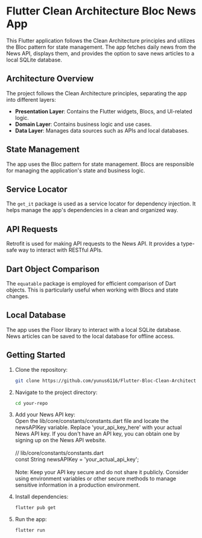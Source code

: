 # Flutter Clean Architecture Bloc News App

This Flutter application follows the Clean Architecture principles and utilizes the Bloc pattern for state management. The app fetches daily news from the News API, displays them, and provides the option to save news articles to a local SQLite database.

## Architecture Overview

The project follows the Clean Architecture principles, separating the app into different layers:

- **Presentation Layer**: Contains the Flutter widgets, Blocs, and UI-related logic.
- **Domain Layer**: Contains business logic and use cases.
- **Data Layer**: Manages data sources such as APIs and local databases.

## State Management

The app uses the Bloc pattern for state management. Blocs are responsible for managing the application's state and business logic.

## Service Locator

The `get_it` package is used as a service locator for dependency injection. It helps manage the app's dependencies in a clean and organized way.

## API Requests

Retrofit is used for making API requests to the News API. It provides a type-safe way to interact with RESTful APIs.

## Dart Object Comparison

The `equatable` package is employed for efficient comparison of Dart objects. This is particularly useful when working with Blocs and state changes.

## Local Database

The app uses the Floor library to interact with a local SQLite database. News articles can be saved to the local database for offline access.

## Getting Started

1. Clone the repository:

   ```bash
   git clone https://github.com/yunus6116/Flutter-Bloc-Clean-Architecture.git

2. Navigate to the project directory:
    ```bash
    cd your-repo
3. Add your News API key:
   <br>
   Open the lib/core/constants/constants.dart file and locate the newsAPIKey variable. Replace 'your_api_key_here' with your actual News API key. If you don't have an API key, you can obtain one by signing up on the News API website.
   <br>
   <br>
   // lib/core/constants/constants.dart
   <br>
   const String newsAPIKey = 'your_actual_api_key';
   <br>
   <br>
   Note: Keep your API key secure and do not share it publicly. Consider using environment variables or other secure methods to manage sensitive information in a production environment.

5. Install dependencies:
   
   ```bash
   flutter pub get

6. Run the app:
   
   ```bash
   flutter run
